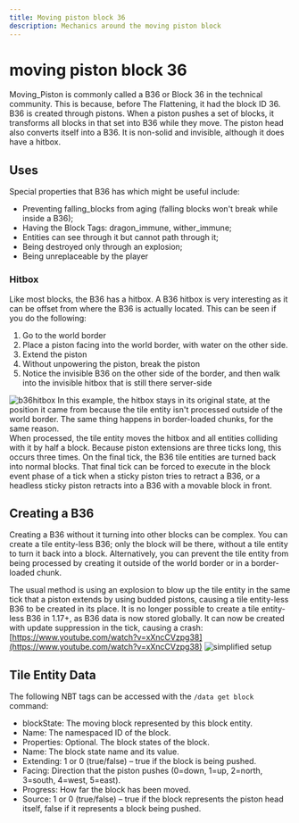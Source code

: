 ```yaml
---
title: Moving piston block 36
description: Mechanics around the moving piston block
---
```


# moving piston block 36

Moving_Piston is commonly called a B36 or Block 36 in the technical community. This is because, before The Flattening, it had the block ID 36.
B36 is created through pistons. When a piston pushes a set of blocks, it transforms all blocks in that set into B36 while they move. The piston head also converts itself into a B36. It is non-solid and invisible, although it does have a hitbox.
## Uses
Special properties that B36 has which might be useful include:
- Preventing falling_blocks from aging (falling blocks won't break while inside a B36);
- Having the Block Tags: dragon_immune, wither_immune;
- Entities can see through it but cannot path through it;
- Being destroyed only through an explosion;
- Being unreplaceable by the player

### Hitbox
Like most blocks, the B36 has a hitbox. A B36 hitbox is very interesting as it can be offset from where the B36 is actually located. This can be seen if you do the following:
1. Go to the world border
2. Place a piston facing into the world border, with water on the other side.
3. Extend the piston
4. Without unpowering the piston, break the piston
5. Notice the invisible B36 on the other side of the border, and then walk into the invisible hitbox that is still there server-side

![b36hitbox](https://cdn.discordapp.com/attachments/793179568508108820/807318838139813948/WorldBorder_B36.png)
In this example, the hitbox stays in its original state, at the position it came from because the tile entity isn't processed outside of the world border. The same thing happens in border-loaded chunks, for the same reason.  
When processed, the tile entity moves the hitbox and all entities colliding with it by half a block. Because piston extensions are three ticks long, this occurs three times. On the final tick, the B36 tile entities are turned back into normal blocks. That final tick can be forced to execute in the block event phase of a tick when a sticky piston tries to retract a B36, or a headless sticky piston retracts into a B36 with a movable block in front.

## Creating a B36
Creating a B36 without it turning into other blocks can be complex. You can create a tile entity-less B36; only the block will be there, without a tile entity to turn it back into a block. Alternatively, you can prevent the tile entity from being processed by creating it outside of the world border or in a border-loaded chunk.

The usual method is using an explosion to blow up the tile entity in the same tick that a piston extends by using budded pistons, causing a tile entity-less B36 to be created in its place. It is no longer possible to create a tile entity-less B36 in 1.17+, as B36 data is now stored globally.
It can now be created with update suppression in the tick, causing a crash:
[https://www.youtube.com/watch?v=xXncCVzpg38](https://www.youtube.com/watch?v=xXncCVzpg38)
![simplified setup](https://cdn.discordapp.com/attachments/360084811408211988/935278303059775589/2022-01-24_22.00.57.png)

## Tile Entity Data
The following NBT tags can be accessed with the 
`/data get block` command:
- blockState: The moving block represented by this block entity.
- Name: The namespaced ID of the block.
- Properties: Optional. The block states of the block.
- Name: The block state name and its value.
- Extending: 1 or 0 (true/false) – true if the block is being pushed.
- Facing: Direction that the piston pushes (0=down, 1=up, 2=north, 3=south, 4=west, 5=east).
- Progress: How far the block has been moved.
- Source: 1 or 0 (true/false) – true if the block represents the piston head itself, false if it represents a block being pushed.
